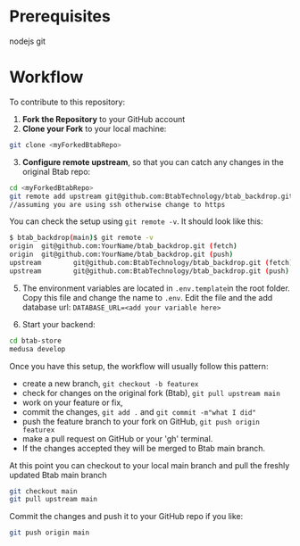 # Prerequisites

nodejs
git

# Workflow

To contribute to this repository:

1.  **Fork the Repository** to your GitHub account
2.  **Clone your Fork** to your local machine:

```bash
git clone <myForkedBtabRepo>
```

3. **Configure remote upstream**, so that you can catch any changes in the original Btab repo:

```sh
cd <myForkedBtabRepo>
git remote add upstream git@github.com:BtabTechnology/btab_backdrop.git (fetch)
//assuming you are using ssh otherwise change to https
```

You can check the setup using `git remote -v`. It should look like this:

```sh
$ btab_backdrop(main)$ git remote -v
origin  git@github.com:YourName/btab_backdrop.git (fetch)
origin  git@github.com:YourName/btab_backdrop.git (push)
upstream        git@github.com:BtabTechnology/btab_backdrop.git (fetch)
upstream        git@github.com:BtabTechnology/btab_backdrop.git (push)
```

5. The environment variables are located in `.env.template`in the root folder. Copy this file and change the name to `.env`. Edit the file and the add database url: `DATABASE_URL=<add your variable here>`

6. Start your backend:

```sh
cd btab-store
medusa develop
```

Once you have this setup, the workflow will usually follow this pattern:

- create a new branch, `git checkout -b featurex`
- check for changes on the original fork (Btab), `git pull upstream main`
- work on your feature or fix,
- commit the changes, `git add .` and `git commit -m"what I did"`
- push the feature branch to your fork on GitHub, `git push origin featurex`
- make a pull request on GitHub or your 'gh' terminal.
- If the changes accepted they will be merged to Btab main branch.

At this point you can checkout to your local main branch and pull the freshly updated Btab main branch

```sh
git checkout main
git pull upstream main
```

Commit the changes and push it to your GitHub repo if you like:

```sh
git push origin main
```
